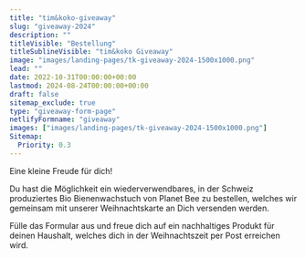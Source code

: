 ```yaml
---
title: "tim&koko-giveaway"
slug: "giveaway-2024"
description: ""
titleVisible: "Bestellung"
titleSublineVisible: "tim&koko Giveaway"
image: "images/landing-pages/tk-giveaway-2024-1500x1000.png"
lead: ""
date: 2022-10-31T00:00:00+00:00
lastmod: 2024-08-24T00:00:00+00:00
draft: false
sitemap_exclude: true
type: "giveaway-form-page"
netlifyFormname: "giveaway"
images: ["images/landing-pages/tk-giveaway-2024-1500x1000.png"]
Sitemap:
  Priority: 0.3
---
```


Eine kleine Freude für dich!

Du hast die Möglichkeit ein wiederverwendbares, in der Schweiz produziertes Bio Bienenwachstuch von Planet Bee zu bestellen, welches wir gemeinsam mit unserer Weihnachtskarte an Dich versenden werden.

Fülle das Formular aus und freue dich auf ein nachhaltiges Produkt für deinen Haushalt, welches dich in der Weihnachtszeit per Post erreichen wird.
